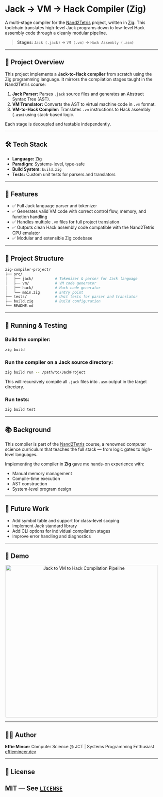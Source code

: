 # Jack → VM → Hack Compiler (Zig)

A multi-stage compiler for the [Nand2Tetris](https://www.nand2tetris.org/) project, written in [Zig](https://ziglang.org/). This toolchain translates high-level Jack programs down to low-level Hack assembly code through a cleanly modular pipeline.

> **Stages:** `Jack (.jack)` → `VM (.vm)` → `Hack Assembly (.asm)`

---

## 🧠 Project Overview

This project implements a **Jack-to-Hack compiler** from scratch using the Zig programming language. It mirrors the compilation stages taught in the Nand2Tetris course:

1. **Jack Parser:** Parses `.jack` source files and generates an Abstract Syntax Tree (AST).
2. **VM Translator:** Converts the AST to virtual machine code in `.vm` format.
3. **VM-to-Hack Compiler:** Translates `.vm` instructions to Hack assembly (`.asm`) using stack-based logic.

Each stage is decoupled and testable independently.

---

## 🛠️ Tech Stack

- **Language:** Zig
- **Paradigm:** Systems-level, type-safe
- **Build System:** `build.zig`
- **Tests:** Custom unit tests for parsers and translators

---

## 🚀 Features

- ✅ Full Jack language parser and tokenizer
- ✅ Generates valid VM code with correct control flow, memory, and function handling
- ✅ Handles multiple `.vm` files for full project translation
- ✅ Outputs clean Hack assembly code compatible with the Nand2Tetris CPU emulator
- ✅ Modular and extensible Zig codebase

---

## 📁 Project Structure

```bash
zig-compiler-project/
├── src/
│   ├── jack/          # Tokenizer & parser for Jack language
│   ├── vm/            # VM code generator
│   ├── hack/          # Hack code generator
│   └── main.zig       # Entry point
├── tests/             # Unit tests for parser and translator
├── build.zig          # Build configuration
└── README.md
````

---

## 🧪 Running & Testing

### Build the compiler:

```bash
zig build
```

### Run the compiler on a Jack source directory:

```bash
zig build run -- /path/to/JackProject
```

This will recursively compile all `.jack` files into `.asm` output in the target directory.

### Run tests:

```bash
zig build test
```

---

## 📚 Background

This compiler is part of the [Nand2Tetris](https://www.nand2tetris.org/) course, a renowned computer science curriculum that teaches the full stack — from logic gates to high-level languages.

Implementing the compiler in **Zig** gave me hands-on experience with:

* Manual memory management
* Compile-time execution
* AST construction
* System-level program design

---

## 🧵 Future Work

* Add symbol table and support for class-level scoping
* Implement Jack standard library
* Add CLI options for individual compilation stages
* Improve error handling and diagnostics

---

## 📸 Demo

<p align="center">
  <img src="https://raw.githubusercontent.com/effiemincer/zig-compiler-project/main/assets/compilation-pipeline.png" alt="Jack to VM to Hack Compilation Pipeline" width="500">
</p>

---

## 🧑‍💻 Author

**Effie Mincer**
Computer Science @ JCT | Systems Programming Enthusiast
[effiemincer.dev](https://www.effiemincer.dev)

---

## 🪪 License

MIT — See [`LICENSE`](./LICENSE)
---

